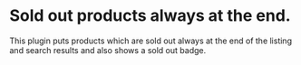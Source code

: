# Sold out products always at the end.

This plugin puts products which are sold out always at the end of the listing and search results
and also shows a sold out badge.


